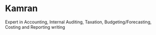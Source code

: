 # Kamran
Expert in Accounting, Internal Auditing, Taxation, Budgeting/Forecasting, Costing and Reporting writing   
